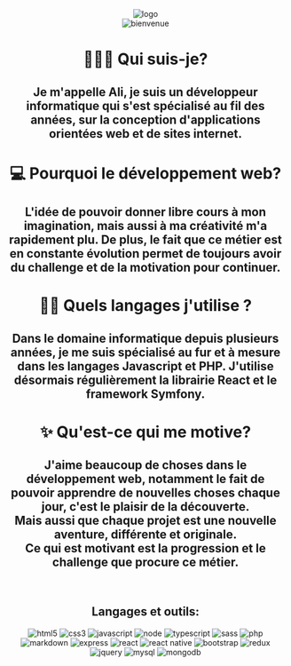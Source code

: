 <div align=center><img src="https://user-images.githubusercontent.com/27373255/143285129-b2740bbe-4b5a-4558-b4fc-2284df55fec9.png" alt="logo"/></div>
<div align=center><img src="https://user-images.githubusercontent.com/27373255/143286017-ffcf59a5-f15f-4fee-8a97-466277078295.png" alt="bienvenue"/></div>
<h1 align=center>🙋🏻‍♂️ Qui suis-je? </h1>
<h2 align=center> Je m'appelle Ali, je suis un développeur informatique qui s'est spécialisé au fil des années, sur la conception d'applications orientées web et de sites internet.</h2>
<h1 align=center>💻 Pourquoi le développement web?</h1>
<h2 align=center>L'idée de pouvoir donner libre cours à mon imagination, mais aussi à ma créativité m'a rapidement plu. De plus, le fait que ce métier est en constante évolution permet de toujours avoir du challenge et de la motivation pour continuer.</h2>
<h1 align=center>👨‍💻 Quels langages j'utilise ?</h1>
<h2 align=center>Dans le domaine informatique depuis plusieurs années, je me suis spécialisé
au fur et à mesure dans les langages Javascript et PHP.
J'utilise désormais régulièrement la librairie React et le framework Symfony.</h2>
<h1 align=center>✨ Qu'est-ce qui me motive?</h1>
<h2 align=center>J'aime beaucoup de choses dans le développement web, notamment le fait de pouvoir apprendre de nouvelles choses chaque jour, c'est le plaisir de la découverte.<br /> Mais aussi que chaque projet est une nouvelle aventure, différente et originale.<br />
Ce qui est motivant est la progression et le challenge que procure ce métier.</h2>
<br />
<h2 align=center>Langages et outils:</h2>
<div align=center>
  <img src="https://img.shields.io/badge/HTML5-E34F26?style=for-the-badge&logo=html5&logoColor=white" alt="html5"/>
  <img src="https://img.shields.io/badge/CSS3-1572B6?style=for-the-badge&logo=css3&logoColor=white" alt="css3"/>
  <img src="https://img.shields.io/badge/JavaScript-F7DF1E?style=for-the-badge&logo=javascript&logoColor=black" alt="javascript"/>
  <img src="https://img.shields.io/badge/Node.js-43853D?style=for-the-badge&logo=node.js&logoColor=white" alt="node"/>
  <img src="https://img.shields.io/badge/TypeScript-007ACC?style=for-the-badge&logo=typescript&logoColor=white" alt="typescript"/>
  <img src="https://img.shields.io/badge/Sass-CC6699?style=for-the-badge&logo=sass&logoColor=white" alt="sass"/>
  <img src="https://img.shields.io/badge/PHP-777BB4?style=for-the-badge&logo=php&logoColor=white" alt="php"/> 
  <img src="https://img.shields.io/badge/Markdown-000000?style=for-the-badge&logo=markdown&logoColor=white" alt="markdown"/> 
  <img src="https://img.shields.io/badge/Express.js-404D59?style=for-the-badge" alt="express"/>
  <img src="https://img.shields.io/badge/React-20232A?style=for-the-badge&logo=react&logoColor=61DAFB" alt="react"/> 
  <img src="https://img.shields.io/badge/React_Native-20232A?style=for-the-badge&logo=react&logoColor=61DAFB" alt="react native"/>
  <img src="https://img.shields.io/badge/Bootstrap-563D7C?style=for-the-badge&logo=bootstrap&logoColor=white" alt="bootstrap"/>
  <img src="https://img.shields.io/badge/Redux-593D88?style=for-the-badge&logo=redux&logoColor=white" alt="redux"/>
  <img src="https://img.shields.io/badge/jQuery-0769AD?style=for-the-badge&logo=jquery&logoColor=white" alt="jquery"/>
  <img src="https://img.shields.io/badge/MySQL-00000F?style=for-the-badge&logo=mysql&logoColor=white" alt="mysql"/>
  <img src="https://img.shields.io/badge/MongoDB-4EA94B?style=for-the-badge&logo=mongodb&logoColor=white" alt="mongodb"/>
</div>

